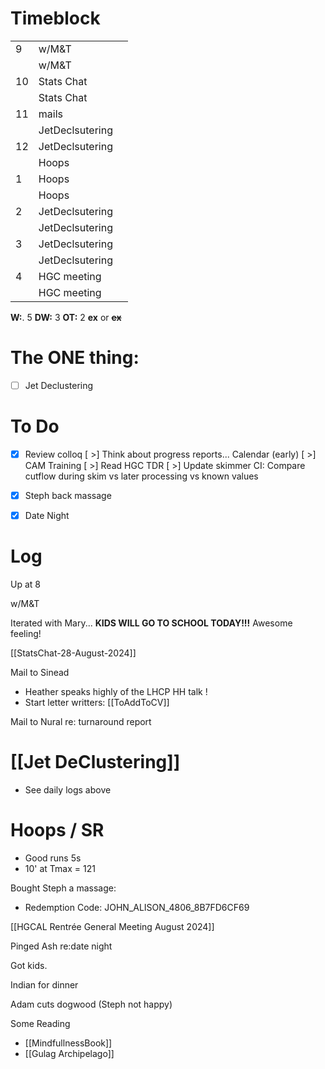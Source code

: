 # Timeblock

|     |                 |     |
| --- | --------------- | --- |
| 9   | w/M&T           |     |
|     | w/M&T           |     |
| 10  | Stats Chat      |     |
|     | Stats Chat      |     |
| 11  | mails           |     |
|     | JetDeclsutering |     |
| 12  | JetDeclsutering |     |
|     | Hoops           |     |
| 1   | Hoops           |     |
|     | Hoops           |     |
| 2   | JetDeclsutering |     |
|     | JetDeclsutering |     |
| 3   | JetDeclsutering |     |
|     | JetDeclsutering |     |
| 4   | HGC meeting     |     |
|     | HGC meeting     |     |

**W:**. 5 
**DW:** 3
**OT:** 2
**ex** or **~~ex~~**

# The ONE thing: 
- [ ] Jet Declustering


# To Do
- [x] Review colloq
 [ >] Think about progress reports... Calendar (early)
 [ >] CAM Training
 [ >] Read HGC TDR
 [ >] Update skimmer CI: Compare cutflow during skim vs later processing vs known values
- [x] Steph back massage 
- [x] Date Night


# Log

Up at 8 

w/M&T

Iterated with Mary... **KIDS WILL GO TO SCHOOL TODAY!!!**
Awesome feeling!

[[StatsChat-28-August-2024]]

Mail to Sinead 
- Heather speaks highly of the LHCP HH talk ! 
- Start letter writters: [[ToAddToCV]]

Mail to Nural re: turnaround report

# [[Jet DeClustering]]
- See daily logs above

# Hoops / SR
- Good runs 5s
- 10' at Tmax = 121

Bought Steph a massage:
- Redemption Code: JOHN_ALISON_4806_8B7FD6CF69

[[HGCAL Rentrée General Meeting August 2024]]

Pinged Ash re:date night

Got kids. 

Indian for dinner 

Adam cuts dogwood (Steph not happy)

Some Reading
- [[MindfullnessBook]]
- [[Gulag Archipelago]]

